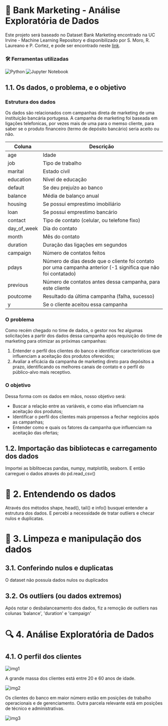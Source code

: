 # 💸 Bank Marketing - Análise Exploratória de Dados

Este projeto será baseado no Dataset Bank Marketing encontrado na UC Irvine - Machine Learning Repository e disponibilizado por S. Moro, R. Laureano e P. Cortez, e pode ser encontrado neste [link](https://archive.ics.uci.edu/dataset/222/bank+marketing).
### 🛠️ Ferramentas utilizadas
![Python](https://img.shields.io/badge/python-3670A0?style=for-the-badge&logo=python&logoColor=ffdd54) ![Jupyter Notebook](https://img.shields.io/badge/jupyter-%23FA0F00.svg?style=for-the-badge&logo=jupyter&logoColor=white)

## 1.1. Os dados, o problema, e o objetivo

### Estrutura dos dados
Os dados são relacionados com campanhas direta de marketing de uma instituição bancária portugesa. A campanha de marketing foi baseada em ligações telefonicas, por vezes mais de uma para o memso cliente, para saber se o produto financeiro (termo de depósito bancário) seria aceito ou não.

|Coluna|Descrição|
|-|-|
|age|Idade|
|job|Tipo de trabalho|
|marital|Estado civil|
|education|Nível de educação|
|default|Se deu prejuízo ao banco|
|balance|Média de balanço anual|
|housing|Se possui emprestimo imobiliário|
|loan|Se possui emprestimo bancário|
|contact|Tipo de contato (celular, ou telefone fixo)|
|day_of_week|Dia do contato|
|month|Mês do contato|
|duration|Duração das ligações em segundos|
|campaign|Número de contatos feitos|
|pdays|Número de dias desde que o cliente foi contato por uma campanha anterior (-1 significa que não foi contatado)|
|previous|Número de contatos antes dessa campanha, para este cliente|
|poutcome|Resultado da última campanha (falha, sucesso)|
|y|Se o cliente aceitou essa campanha|

### O problema
Como recém chegado no time de dados, o gestor nos fez algumas solicitações a partir dos dados dessa campanha após requisição do time de marketing para otimizar as próximas campanhas:

1. Entender o perfil dos clientes do banco e identificar características que influenciam a aceitação dos produtos oferecidos;
2. Avaliar a eficácia da campanha de marketing direto para depósitos a prazo, identificando os melhores canais de contato e o perfil do público-alvo mais receptivo.

### O objetivo
Dessa forma com os dados em mãos, nosso objetivo será:
- Buscar a relação entre as variáveis, e como elas influenciam na aceitação dos produtos;
- Identificar o perfil dos clientes mais propensos a fechar negócios após as campanhas;
- Entender como e quais os fatores da campanha que influenciam na aceitação das ofertas;

## 1.2. Importação das bibliotecas e carregamento dos dados
Importei as biblitoecas pandas, numpy, matplotlib, seaborn. E então carreguei o dados através do pd.read_csv()

# 🧱 2. Entendendo os dados
Através dos métodos shape, head(), tail() e info() busquei entender a estrutura dos dados. E percebi a necessidade de tratar outliers e checar nulos e duplicatas.
# 🧹 3. Limpeza e manipulação dos dados
## 3.1. Conferindo nulos e duplicatas
O dataset não possuía dados nulos ou duplicados
## 3.2. Os outliers (ou dados extremos)
Após notar o desbalanceamento dos dados, fiz a remoção de outliers nas colunas 'balance', 'duration' e 'campaign'
# 🔍 4. Análise Exploratória de Dados
## 4.1. O perfil dos clientes
![img1]()

A grande massa dos clientes está entre 20 e 60 anos de idade.

![img2]()

Os clientes do banco em maior número estão em posições de trabalho operacionais e de gerenciamento. Outra parcela relevante está em posições de técnico e administrativas.

![img3]()